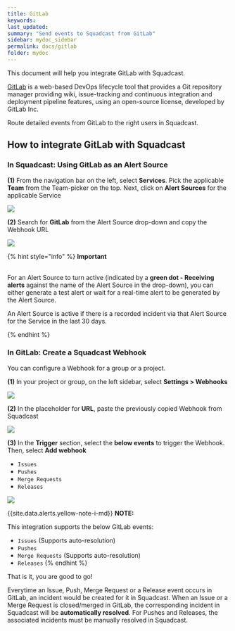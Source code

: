```yaml
---
title: GitLab
keywords: 
last_updated: 
summary: "Send events to Squadcast from GitLab"
sidebar: mydoc_sidebar
permalink: docs/gitlab
folder: mydoc
---
```


This document will help you integrate GitLab with Squadcast.

[GitLab](https://gitlab.com/) is a web-based DevOps lifecycle tool that provides a Git repository manager providing wiki, issue-tracking and continuous integration and deployment pipeline features, using an open-source license, developed by GitLab Inc.

Route detailed events from GitLab to the right users in Squadcast.

## How to integrate GitLab with Squadcast

### In Squadcast: Using GitLab as an Alert Source

**(1)** From the navigation bar on the left, select **Services**. Pick the applicable **Team** from the Team-picker on the top. Next, click on **Alert Sources** for the applicable Service

![](../../.gitbook/assets/alert\_source\_1.png)

**(2)** Search for **GitLab** from the Alert Source drop-down and copy the Webhook URL 

![](../../.gitbook/assets/gitlab\_1.png)

{% hint style="info" %} 
<b>Important</b><br/><br/>
<p>For an Alert Source to turn active (indicated by a <b>green dot - Receiving alerts</b> against the name of the Alert Source in the drop-down), you can either generate a test alert or wait for a real-time alert to be generated by the Alert Source.</p>
<p>An Alert Source is active if there is a recorded incident via that Alert Source for the Service in the last 30 days.</p>
{% endhint %}

### In GitLab: Create a Squadcast Webhook

You can configure a Webhook for a group or a project.

**(1)** In your project or group, on the left sidebar, select **Settings > Webhooks**

![](../../.gitbook/assets/gitlab\_2.png)

**(2)** In the placeholder for **URL**, paste the previously copied Webhook from Squadcast

![](../../.gitbook/assets/gitlab\_3.png)

**(3)** In the **Trigger** section, select the **below events** to trigger the Webhook. Then, select **Add webhook**
 + `Issues`
 + `Pushes`
 + `Merge Requests`
 + `Releases`

![](../../.gitbook/assets/gitlab\_4.png)

{{site.data.alerts.yellow-note-i-md}}
**NOTE:** 

This integration supports the below GitLab events: 
 + `Issues` (Supports auto-resolution)
 + `Pushes`
 + `Merge Requests` (Supports auto-resolution)
 + `Releases`
{% endhint %}

That is it, you are good to go! 

Everytime an Issue, Push, Merge Request or a Release event occurs in GitLab, an incident would be created for it in Squadcast. When an Issue or a Merge Request is closed/merged in GitLab, the corresponding incident in Squadcast will be **automatically resolved**. For Pushes and Releases, the associated incidents must be manually resolved in Squadcast.